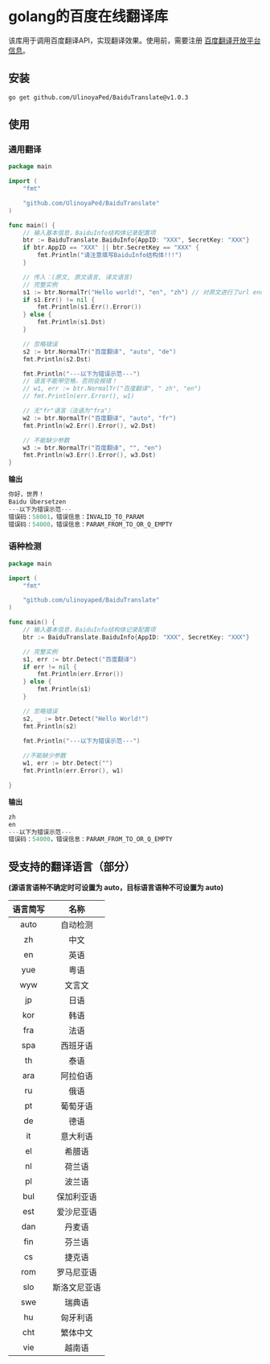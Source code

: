 # golang的百度在线翻译库

该库用于调用百度翻译API，实现翻译效果。使用前，需要注册 [百度翻译开放平台信息](http://api.fanyi.baidu.com/api/trans/product/index)。

## 安装

```bash
go get github.com/UlinoyaPed/BaiduTranslate@v1.0.3
```

## 使用

### 通用翻译

```go
package main

import (
	"fmt"

	"github.com/UlinoyaPed/BaiduTranslate"
)

func main() {
	// 输入基本信息，BaiduInfo结构体记录配置项
	btr := BaiduTranslate.BaiduInfo{AppID: "XXX", SecretKey: "XXX"}
	if btr.AppID == "XXX" || btr.SecretKey == "XXX" {
		fmt.Println("请注意填写BaiduInfo结构体!!!")
	}

	// 传入：(原文, 原文语言, 译文语言)
	// 完整实例
	s1 := btr.NormalTr("Hello world!", "en", "zh") // 对原文进行了url encode，原文可带空格
	if s1.Err() != nil {
		fmt.Println(s1.Err().Error())
	} else {
		fmt.Println(s1.Dst)
	}

	// 忽略错误
	s2 := btr.NormalTr("百度翻译", "auto", "de")
	fmt.Println(s2.Dst)

	fmt.Println("---以下为错误示范---")
	// 语言不能带空格，否则会报错！
	// w1, err := btr.NormalTr("百度翻译", " zh", "en")
	// fmt.Println(err.Error(), w1)

	// 无"fr"语言（法语为"fra"）
	w2 := btr.NormalTr("百度翻译", "auto", "fr")
	fmt.Println(w2.Err().Error(), w2.Dst)

	// 不能缺少参数
	w3 := btr.NormalTr("百度翻译", "", "en")
	fmt.Println(w3.Err().Error(), w3.Dst)
}


```

**输出**

```go
你好，世界！
Baidu Übersetzen
---以下为错误示范---
错误码：58001，错误信息：INVALID_TO_PARAM 
错误码：54000，错误信息：PARAM_FROM_TO_OR_Q_EMPTY 
```

### 语种检测

```go
package main

import (
	"fmt"

	"github.com/ulinoyaped/BaiduTranslate"
)

func main() {
	// 输入基本信息，BaiduInfo结构体记录配置项
	btr := BaiduTranslate.BaiduInfo{AppID: "XXX", SecretKey: "XXX"}

	// 完整实例
	s1, err := btr.Detect("百度翻译")
	if err != nil {
		fmt.Println(err.Error())
	} else {
		fmt.Println(s1)
	}

	// 忽略错误
	s2, _ := btr.Detect("Hello World!")
	fmt.Println(s2)

	fmt.Println("---以下为错误示范---")
	
	//不能缺少参数
	w1, err := btr.Detect("")
	fmt.Println(err.Error(), w1)

}

```

**输出**

```go
zh
en
---以下为错误示范---
错误码：54000，错误信息：PARAM_FROM_TO_OR_Q_EMPTY
```

## 受支持的翻译语言（部分）

 **(源语言语种不确定时可设置为 auto，目标语言语种不可设置为 auto)**

| 语言简写 |     名称     |
| :------: | :----------: |
|   auto   |   自动检测   |
|    zh    |     中文     |
|    en    |     英语     |
|   yue    |     粤语     |
|   wyw    |    文言文    |
|    jp    |     日语     |
|   kor    |     韩语     |
|   fra    |     法语     |
|   spa    |   西班牙语   |
|    th    |     泰语     |
|   ara    |   阿拉伯语   |
|    ru    |     俄语     |
|    pt    |   葡萄牙语   |
|    de    |     德语     |
|    it    |   意大利语   |
|    el    |    希腊语    |
|    nl    |    荷兰语    |
|    pl    |    波兰语    |
|   bul    |  保加利亚语  |
|   est    |  爱沙尼亚语  |
|   dan    |    丹麦语    |
|   fin    |    芬兰语    |
|    cs    |    捷克语    |
|   rom    |  罗马尼亚语  |
|   slo    | 斯洛文尼亚语 |
|   swe    |    瑞典语    |
|    hu    |   匈牙利语   |
|   cht    |   繁体中文   |
|   vie    |    越南语    |

